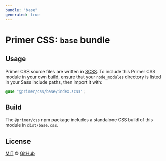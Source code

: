 ```yaml
---
bundle: "base"
generated: true
---
```


# Primer CSS: `base` bundle

## Usage

Primer CSS source files are written in [SCSS]. To include this Primer CSS module in your own build, ensure that your `node_modules` directory is listed in your Sass include paths, then import it with:

```scss
@use "@primer/css/base/index.scss";
```

## Build

The `@primer/css` npm package includes a standalone CSS build of this module in `dist/base.css`.

## License

[MIT](https://github.com/primer/css/blob/main/LICENSE) &copy; [GitHub](https://github.com/)


[scss]: https://sass-lang.com/documentation/syntax#scss
